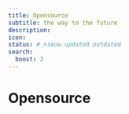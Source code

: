 ```yaml
---
title: Opensource
subtitle: the way to the future
description:
icon:
status: # nieuw updated outdated
search:
  boost: 2 
---
```


# Opensource 